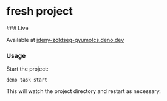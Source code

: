 # fresh project

### Live

Available at [ideny-zoldseg-gyumolcs.deno.dev](https://ideny-zoldseg-gyumolcs.deno.dev)

### Usage

Start the project:

```
deno task start
```

This will watch the project directory and restart as necessary.
